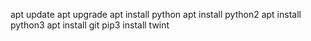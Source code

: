 apt update
apt upgrade
apt install python
apt install python2
apt install python3
apt install git
pip3 install twint
